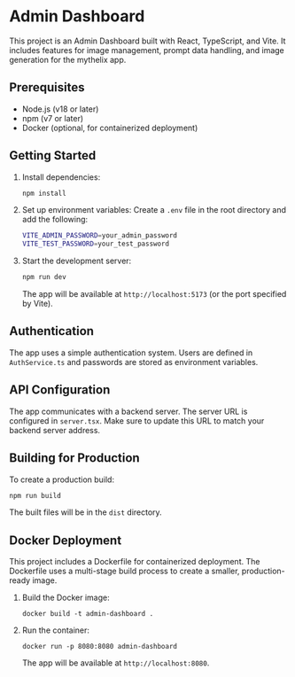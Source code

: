 # Admin Dashboard

This project is an Admin Dashboard built with React, TypeScript, and Vite. It includes features for image management, prompt data handling, and image generation for the mythelix app.

## Prerequisites

- Node.js (v18 or later)
- npm (v7 or later)
- Docker (optional, for containerized deployment)

## Getting Started

1. Install dependencies:

   ```bash
   npm install
   ```

2. Set up environment variables:
   Create a `.env` file in the root directory and add the following:

   ```bash
   VITE_ADMIN_PASSWORD=your_admin_password
   VITE_TEST_PASSWORD=your_test_password
   ```

3. Start the development server:

   ```bash
   npm run dev
   ```

   The app will be available at `http://localhost:5173` (or the port specified by Vite).

## Authentication

The app uses a simple authentication system. Users are defined in `AuthService.ts` and passwords are stored as environment variables.

## API Configuration

The app communicates with a backend server. The server URL is configured in `server.tsx`. Make sure to update this URL to match your backend server address.

## Building for Production

To create a production build:

```bash
npm run build
```

The built files will be in the `dist` directory.

## Docker Deployment

This project includes a Dockerfile for containerized deployment. The Dockerfile uses a multi-stage build process to create a smaller, production-ready image.

1. Build the Docker image:

   ```
   docker build -t admin-dashboard .
   ```

2. Run the container:

   ```
   docker run -p 8080:8080 admin-dashboard
   ```

   The app will be available at `http://localhost:8080`.



